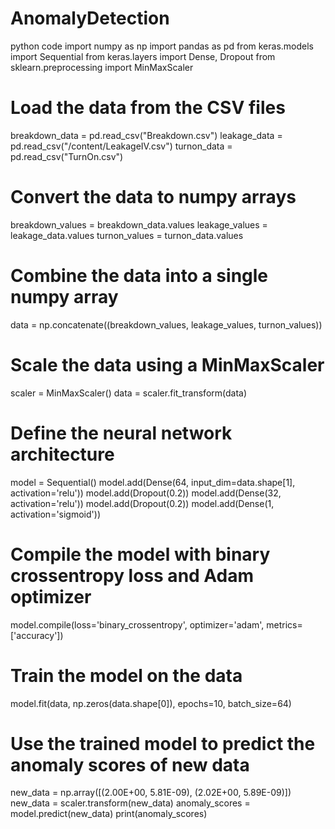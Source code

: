 # AnomalyDetection
python code
import numpy as np
import pandas as pd
from keras.models import Sequential
from keras.layers import Dense, Dropout
from sklearn.preprocessing import MinMaxScaler

# Load the data from the CSV files
breakdown_data = pd.read_csv("Breakdown.csv")
leakage_data = pd.read_csv("/content/LeakageIV.csv")
turnon_data = pd.read_csv("TurnOn.csv")

# Convert the data to numpy arrays
breakdown_values = breakdown_data.values
leakage_values = leakage_data.values
turnon_values = turnon_data.values

# Combine the data into a single numpy array
data = np.concatenate((breakdown_values, leakage_values, turnon_values))

# Scale the data using a MinMaxScaler
scaler = MinMaxScaler()
data = scaler.fit_transform(data)

# Define the neural network architecture
model = Sequential()
model.add(Dense(64, input_dim=data.shape[1], activation='relu'))
model.add(Dropout(0.2))
model.add(Dense(32, activation='relu'))
model.add(Dropout(0.2))
model.add(Dense(1, activation='sigmoid'))

# Compile the model with binary crossentropy loss and Adam optimizer
model.compile(loss='binary_crossentropy', optimizer='adam', metrics=['accuracy'])

# Train the model on the data
model.fit(data, np.zeros(data.shape[0]), epochs=10, batch_size=64)

# Use the trained model to predict the anomaly scores of new data
new_data = np.array([(2.00E+00, 5.81E-09), (2.02E+00, 5.89E-09)])
new_data = scaler.transform(new_data)
anomaly_scores = model.predict(new_data)
print(anomaly_scores)

